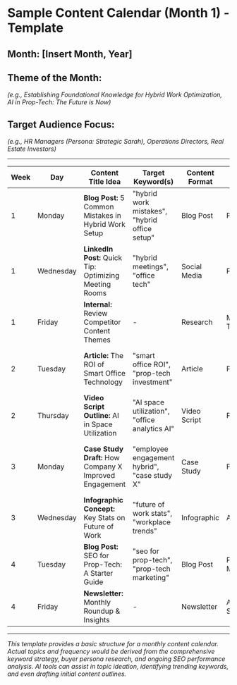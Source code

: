 # Sample Content Calendar (Month 1) - Template

## Month: [Insert Month, Year]

## Theme of the Month:
*(e.g., Establishing Foundational Knowledge for Hybrid Work Optimization, AI in Prop-Tech: The Future is Now)*

## Target Audience Focus:
*(e.g., HR Managers (Persona: Strategic Sarah), Operations Directors, Real Estate Investors)*

---

| Week | Day       | Content Title Idea                                   | Target Keyword(s)                               | Content Format | Target Persona | Channel(s)                       | Status      | Notes                                                                 |
|------|-----------|------------------------------------------------------|-------------------------------------------------|----------------|----------------|----------------------------------|-------------|-----------------------------------------------------------------------|
| 1    | Monday    | **Blog Post:** 5 Common Mistakes in Hybrid Work Setup  | "hybrid work mistakes", "hybrid office setup"   | Blog Post      | P1             | Blog, LinkedIn, Twitter, Newsletter | Draft Due   | Focus on actionable tips, link to SEO Audit findings on UX.         |
| 1    | Wednesday | **LinkedIn Post:** Quick Tip: Optimizing Meeting Rooms | "hybrid meetings", "office tech"                | Social Media   | P1, P2         | LinkedIn                         | Scheduled   | Short, visual, link to longer blog post.                              |
| 1    | Friday    | **Internal:** Review Competitor Content Themes        | -                                               | Research       | Marketing Team | -                                | In Progress | Identify 2-3 new content angles based on competitor gaps.           |
| 2    | Tuesday   | **Article:** The ROI of Smart Office Technology      | "smart office ROI", "prop-tech investment"      | Article        | P2, P3         | Blog, Industry Publication Pitch | Outline Due | Data-driven, include potential savings/revenue gains for businesses. |
| 2    | Thursday  | **Video Script Outline:** AI in Space Utilization    | "AI space utilization", "office analytics AI"   | Video Script   | P2             | YouTube, Blog (embedded)         | Ideation    | Short (2-3 min) explainer video concept.                            |
| 3    | Monday    | **Case Study Draft:** How Company X Improved Engagement | "employee engagement hybrid", "case study X"  | Case Study     | P1             | Website, Sales Collateral        | Writing     | Focus on problem-solution-results. Get client testimonial.          |
| 3    | Wednesday | **Infographic Concept:** Key Stats on Future of Work | "future of work stats", "workplace trends"      | Infographic    | All            | Social Media, Blog               | Design      | Visually represent 5-7 key statistics.                                |
| 4    | Tuesday   | **Blog Post:** SEO for Prop-Tech: A Starter Guide    | "seo for prop-tech", "prop-tech marketing"    | Blog Post      | P3, Marketing  | Blog, LinkedIn                   | Review      | Guest post potential? Or internal expertise showcase.                 |
| 4    | Friday    | **Newsletter:** Monthly Roundup & Insights           | -                                               | Newsletter     | All Subscribers| Email                            | Draft Due   | Curate month's best content, share industry news.                   |

---
*This template provides a basic structure for a monthly content calendar. Actual topics and frequency would be derived from the comprehensive keyword strategy, buyer persona research, and ongoing SEO performance analysis. AI tools can assist in topic ideation, identifying trending keywords, and even drafting initial content outlines.*
